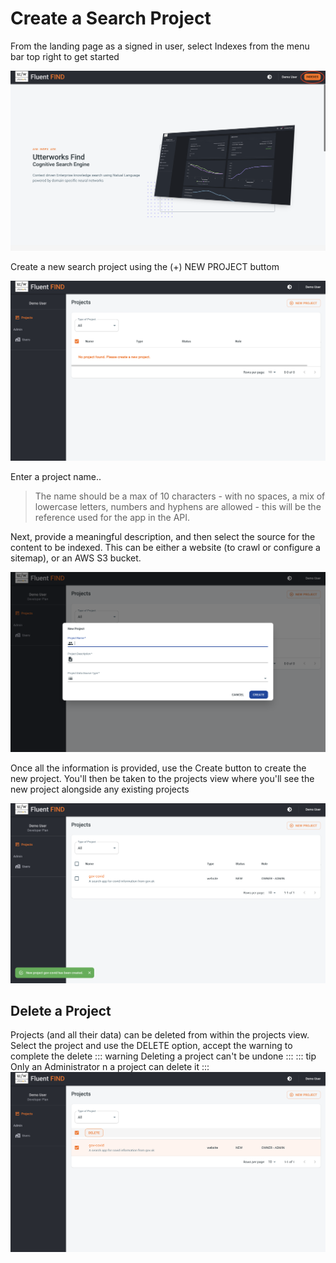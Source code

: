 # Create a Search Project
From the landing page as a signed in user, select Indexes from the menu bar top right to get started

![Landing Page](../img/landing-page.png) 

Create a new search project using the (+) NEW PROJECT buttom

![Add a new project](../img/new-project.png)

Enter a project name..  
>The name should be a max of 10 characters - with no spaces, a mix of lowercase letters, numbers and hyphens are allowed - this will be the reference used for the app in the API.

Next, provide a meaningful description, and then select the source for the content to be indexed. This can be either a website (to crawl or configure a sitemap), or an AWS S3 bucket.

![New project dialog](../img/new-project-dialog.png)

Once all the information is provided, use the Create button to create the new project. You'll then be taken to the projects view where you'll see the new project alongside any existing projects

![Projects View](../img/project-created.png)

## Delete a Project

Projects (and all their data) can be deleted from within the projects view. Select the project and use the DELETE option, accept the warning to complete the delete
::: warning
Deleting a project can't be undone
:::
::: tip
Only an Administrator n a project can delete it
:::
![Delete Project](../img/delete-project.png)